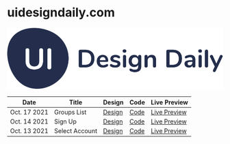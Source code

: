 # uidesigndaily.com

<img src="https://raw.githubusercontent.com/bobthered/uidesigndaily.com/main/images/uidesigndaily-logo.svg" />

| Date 	| Title 	| Design 	| Code 	| Live Preview 	|
|------	|-------	|--------	|------	|--------------	|
| Oct. 17 2021  	|     Groups List  	|    [Design](https://www.uidesigndaily.com/posts/figma-groups-list-dark-theme-app-day-1466)    	|   [Code](https://github.com/bobthered/uidesigndaily.com/tree/main/designs/20211017)   	|       [Live Preview](https://bobthered.github.io/uidesigndaily.com/designs/20211017/build/)       	|
| Oct. 14 2021  	|     Sign Up  	|    [Design](https://www.uidesigndaily.com/posts/figma-sign-up-authentication-form-day-1465)    	|   [Code](https://github.com/bobthered/uidesigndaily.com/tree/main/designs/20211014)   	|       [Live Preview](https://bobthered.github.io/uidesigndaily.com/designs/20211014/build/)       	|
| Oct. 13 2021  	|     Select Account  	|    [Design](https://www.uidesigndaily.com/posts/figma-select-account-card-section-day-1464)    	|   [Code](https://github.com/bobthered/uidesigndaily.com/tree/main/designs/20211013)   	|       [Live Preview](https://bobthered.github.io/uidesigndaily.com/designs/20211013/build/)       	|